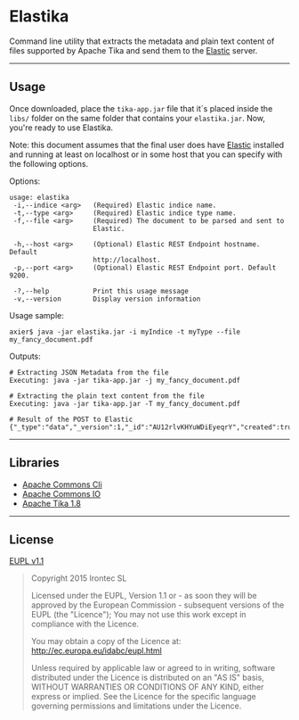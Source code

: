 Elastika
==============================


Command line utility that extracts the metadata and plain text content of files supported by Apache Tika and send them to the [Elastic](https://www.elastic.co/) server.

----------

Usage
-------------
Once downloaded, place the `tika-app.jar` file that it´s placed inside the `libs/` folder on the same folder that contains your `elastika.jar`. Now, you're ready to use Elastika.

Note: this document assumes that the final user does have [Elastic](https://www.elastic.co/) installed and running at least on localhost or in some host that you can specify with the following options.

Options:

    usage: elastika
     -i,--indice <arg>   (Required) Elastic indice name.
     -t,--type <arg>     (Required) Elastic indice type name.
     -f,--file <arg>     (Required) The document to be parsed and sent to
                         Elastic.
     
     -h,--host <arg>     (Optional) Elastic REST Endpoint hostname. Default
                         http://localhost.
     -p,--port <arg>     (Optional) Elastic REST Endpoint port. Default 9200.
     
     -?,--help           Print this usage message
     -v,--version        Display version information
     


Usage sample:

    axier$ java -jar elastika.jar -i myIndice -t myType --file my_fancy_document.pdf

Outputs:

    # Extracting JSON Metadata from the file
    Executing: java -jar tika-app.jar -j my_fancy_document.pdf

	# Extracting the plain text content from the file
	Executing: java -jar tika-app.jar -T my_fancy_document.pdf
	
	# Result of the POST to Elastic
	{"_type":"data","_version":1,"_id":"AU12rlvKHYuWDiEyeqrY","created":true,"_index":"ekt"}


----------

Libraries
-------------

 - [Apache Commons Cli](https://commons.apache.org/proper/commons-cli/)
 - [Apache Commons IO](https://commons.apache.org/proper/commons-io/)
 - [Apache Tika 1.8](https://tika.apache.org/)

----------

License
-------------
[EUPL v1.1](https://github.com/irontec/elastika/blob/master/LICENSE.txt)

> Copyright 2015 Irontec SL
> 
> Licensed under the EUPL, Version 1.1 or - as soon they will be approved by the European
> Commission - subsequent versions of the EUPL (the "Licence"); You may not use this work
> except in compliance with the Licence.
> 
> You may obtain a copy of the Licence at:
> http://ec.europa.eu/idabc/eupl.html
> 
> Unless required by applicable law or agreed to in writing, software distributed under 
> the Licence is distributed on an "AS IS" basis, WITHOUT WARRANTIES OR CONDITIONS OF 
> ANY KIND, either express or implied. See the Licence for the specific language 
> governing permissions and limitations under the Licence.